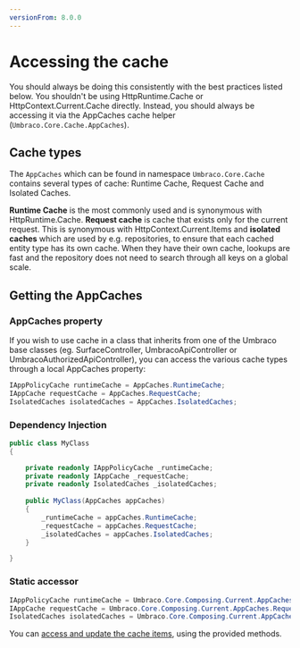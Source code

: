 ```yaml
---
versionFrom: 8.0.0
---
```


# Accessing the cache

You should always be doing this consistently with the best practices listed below. You shouldn't be using HttpRuntime.Cache or HttpContext.Current.Cache directly. Instead, you should always be accessing it via the AppCaches cache helper (`Umbraco.Core.Cache.AppCaches`).

## Cache types

The `AppCaches` which can be found in namespace `Umbraco.Core.Cache` contains several types of cache: Runtime Cache, Request Cache and Isolated Caches.

**Runtime Cache** is the most commonly used and is synonymous with HttpRuntime.Cache.
**Request cache** is cache that exists only for the current request. This is synonymous with HttpContext.Current.Items and **isolated caches** which are used by e.g. repositories, to ensure that each cached entity type has its own cache. When they have their own cache, lookups are fast and the repository does not need to search through all keys on a global scale.

## Getting the AppCaches

### AppCaches property

If you wish to use cache in a class that inherits from one of the Umbraco base classes (eg. SurfaceController, UmbracoApiController or UmbracoAuthorizedApiController), you can access the various cache types through a local AppCaches property:

```csharp
IAppPolicyCache runtimeCache = AppCaches.RuntimeCache;
IAppCache requestCache = AppCaches.RequestCache;
IsolatedCaches isolatedCaches = AppCaches.IsolatedCaches;
```

### Dependency Injection

```csharp
public class MyClass
{

    private readonly IAppPolicyCache _runtimeCache;
    private readonly IAppCache _requestCache;
    private readonly IsolatedCaches _isolatedCaches;
    
    public MyClass(AppCaches appCaches)
    {
        _runtimeCache = appCaches.RuntimeCache;
        _requestCache = appCaches.RequestCache;
        _isolatedCaches = appCaches.IsolatedCaches;
    }

}
```

### Static accessor

```csharp
IAppPolicyCache runtimeCache = Umbraco.Core.Composing.Current.AppCaches.RuntimeCache;
IAppCache requestCache = Umbraco.Core.Composing.Current.AppCaches.RequestCache;
IsolatedCaches isolatedCaches = Umbraco.Core.Composing.Current.AppCaches.IsolatedCaches;
```

You can [access and update the cache items](Updating-Cache/index-v8.md), using the provided methods.
